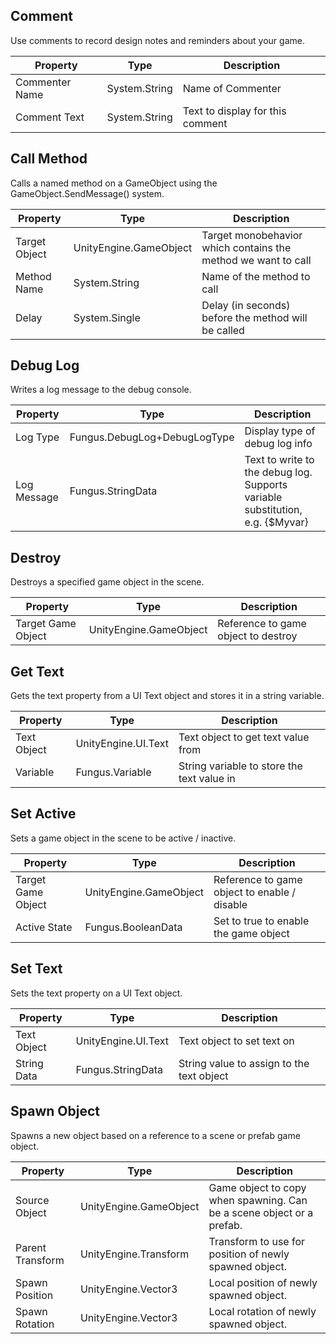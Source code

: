 ## Comment
Use comments to record design notes and reminders about your game.

Property | Type | Description
 --- | --- | ---
Commenter Name | System.String | Name of Commenter
Comment Text | System.String | Text to display for this comment

## Call Method
Calls a named method on a GameObject using the GameObject.SendMessage() system.

Property | Type | Description
 --- | --- | ---
Target Object | UnityEngine.GameObject | Target monobehavior which contains the method we want to call
Method Name | System.String | Name of the method to call
Delay | System.Single | Delay (in seconds) before the method will be called

## Debug Log
Writes a log message to the debug console.

Property | Type | Description
 --- | --- | ---
Log Type | Fungus.DebugLog+DebugLogType | Display type of debug log info
Log Message | Fungus.StringData | Text to write to the debug log. Supports variable substitution, e.g. {$Myvar}

## Destroy
Destroys a specified game object in the scene.

Property | Type | Description
 --- | --- | ---
Target Game Object | UnityEngine.GameObject | Reference to game object to destroy

## Get Text
Gets the text property from a UI Text object and stores it in a string variable.

Property | Type | Description
 --- | --- | ---
Text Object | UnityEngine.UI.Text | Text object to get text value from
Variable | Fungus.Variable | String variable to store the text value in

## Set Active
Sets a game object in the scene to be active / inactive.

Property | Type | Description
 --- | --- | ---
Target Game Object | UnityEngine.GameObject | Reference to game object to enable / disable
Active State | Fungus.BooleanData | Set to true to enable the game object

## Set Text
Sets the text property on a UI Text object.

Property | Type | Description
 --- | --- | ---
Text Object | UnityEngine.UI.Text | Text object to set text on
String Data | Fungus.StringData | String value to assign to the text object

## Spawn Object
Spawns a new object based on a reference to a scene or prefab game object.

Property | Type | Description
 --- | --- | ---
Source Object | UnityEngine.GameObject | Game object to copy when spawning. Can be a scene object or a prefab.
Parent Transform | UnityEngine.Transform | Transform to use for position of newly spawned object.
Spawn Position | UnityEngine.Vector3 | Local position of newly spawned object.
Spawn Rotation | UnityEngine.Vector3 | Local rotation of newly spawned object.

